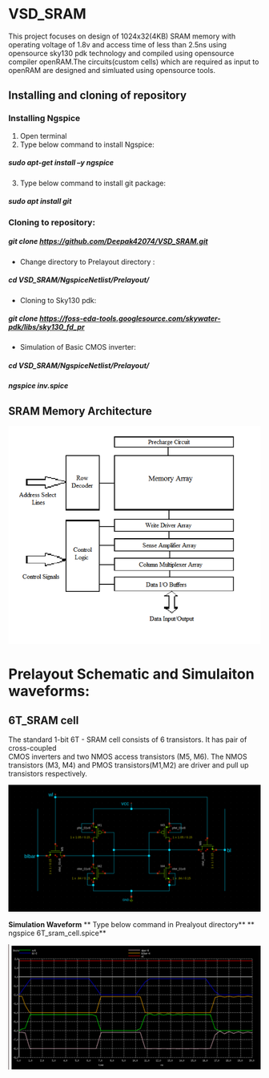 # VSD_SRAM
This project focuses on design of 1024x32(4KB) SRAM memory with operating voltage of 1.8v 
and access time of less than 2.5ns using opensource sky130 pdk technology and compiled using 
opensource compiler openRAM.The circuits(custom cells) which are required as input to openRAM 
are designed and simluated using opensource tools.

## Installing and cloning of repository
### Installing Ngspice
1. Open terminal
2. Type below command to install Ngspice:
##### sudo apt-get install –y ngspice
3. Type below command to install git package:
##### sudo apt install git
### Cloning to repository:
##### git clone https://github.com/Deepak42074/VSD_SRAM.git
* Change directory to Prelayout directory :
##### cd VSD_SRAM/NgspiceNetlist/Prelayout/
* Cloning to Sky130 pdk: 
##### git clone https://foss-eda-tools.googlesource.com/skywater-pdk/libs/sky130_fd_pr
* Simulation of Basic CMOS inverter:
##### cd VSD_SRAM/NgspiceNetlist/Prelayout/
##### ngspice inv.spice


## SRAM Memory Architecture

![](https://github.com/Deepak42074/VSD_SRAM/blob/main/SramMemoryArchitecture/SRAM_memory_architecture.png)


# Prelayout Schematic and Simulaiton waveforms:

## 6T_SRAM cell 
The standard 1-bit 6T - SRAM cell consists of 6 transistors. It has pair of cross-coupled   	                
CMOS inverters and two NMOS access transistors (M5, M6). The NMOS transistors (M3, M4) and 
PMOS transistors(M1,M2) are driver and pull up transistors respectively.

![](https://github.com/Deepak42074/VSD_SRAM/blob/main/CircuitDiagrams/6T_sram_cell.png)

**Simulation Waveform**
** Type below command in Prealyout directory**
** ngspice 6T_sram_cell.spice**

![](https://github.com/Deepak42074/VSD_SRAM/blob/main/SimulationWaveforms/Prelayout/6T_sram_cell.png)









